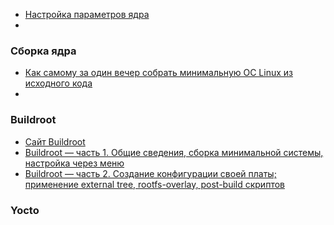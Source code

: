 
- [Настройка параметров ядра](https://ventureo.codeberg.page/source/kernel-parameters.html)
- []()

### Сборка ядра
- [Как самому за один вечер собрать минимальную ОС Linux из исходного кода](https://habr.com/ru/companies/ruvds/articles/702570/)
- []()

### Buildroot
- [Сайт Buildroot](https://buildroot.org/)
- [Buildroot — часть 1. Общие сведения, сборка минимальной системы, настройка через меню](https://habr.com/ru/articles/448638/)
- [Buildroot — часть 2. Создание конфигурации своей платы; применение external tree, rootfs-overlay, post-build скриптов](https://habr.com/ru/articles/449348/)

### Yocto
